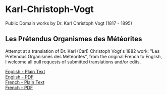 # Karl-Christoph-Vogt

Public Domain works by Dr. Karl Christoph Vogt (1817 - 1895)

## Les Prétendus Organismes des Météorites

Attempt at a translation of Dr. Karl (Carl) Christoph Vogt's 1882 work: "Les Prétendus Organismes des Météorites", from the original French to English, I welcome all pull requests of submitted translations and/or edits.

[English - Plain Text](Les%20Prétendus%20Organismes%20des%20Météorites/full-text-english.md)  
[English - PDF](https://cdn.solaranamnesis.com/KarlVogt/vogt_les_pretendus_english_PDFlaTex.pdf)  
[French - Plain Text](Les%20Prétendus%20Organismes%20des%20Météorites/full-text-french.md)  
[French - PDF](https://cdn.solaranamnesis.com/KarlVogt/vogt_les_pretendus_french_PDFlaTex.pdf)  
